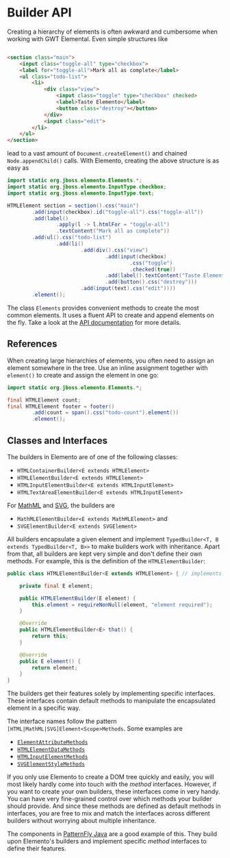 # Builder API

Creating a hierarchy of elements is often awkward and cumbersome when working with GWT Elemental. Even simple structures like

```html

<section class="main">
    <input class="toggle-all" type="checkbox">
    <label for="toggle-all">Mark all as complete</label>
    <ul class="todo-list">
        <li>
            <div class="view">
                <input class="toggle" type="checkbox" checked>
                <label>Taste Elemento</label>
                <button class="destroy"></button>
            </div>
            <input class="edit">
        </li>
    </ul>
</section>
```

lead to a vast amount of `Document.createElement()` and chained `Node.appendChild()` calls. With Elemento, creating the above
structure is as easy as

```java
import static org.jboss.elemento.Elements.*;
import static org.jboss.elemento.InputType.checkbox;
import static org.jboss.elemento.InputType.text;

HTMLElement section = section().css("main")
        .add(input(checkbox).id("toggle-all").css("toggle-all"))
        .add(label()
                .apply(l -> l.htmlFor = "toggle-all")
                .textContent("Mark all as complete"))
        .add(ul().css("todo-list")
                .add(li()
                        .add(div().css("view")
                                .add(input(checkbox)
                                        .css("toggle")
                                        .checked(true))
                                .add(label().textContent("Taste Elemento"))
                                .add(button().css("destroy")))
                        .add(input(text).css("edit"))))
        .element();
```

The class `Elements` provides convenient methods to create the most common elements. It uses a fluent API to create and append
elements on the fly. Take a look at
the [API documentation](https://hal.github.io/elemento/apidocs/org/jboss/elemento/Elements.html) for more details.

## References

When creating large hierarchies of elements, you often need to assign an element somewhere in the tree. Use an inline assignment
together with `element()` to create and assign the element in one go:

```java
import static org.jboss.elemento.Elements.*;

final HTMLElement count;
final HTMLElement footer = footer()
        .add(count = span().css("todo-count").element())
        .element();
```

## Classes and Interfaces

The builders in Elemento are of one of the following classes:

- `HTMLContainerBuilder<E extends HTMLElement>`
- `HTMLElementBuilder<E extends HTMLElement>`
- `HTMLInputElementBuilder<E extends HTMLInputElement>`
- `HTMLTextAreaElementBuilder<E extends HTMLInputElement>`

For [MathML](mathml.md) and [SVG](svg.md), the builders are

- `MathMLElementBuilder<E extends MathMLElement>` and
- `SVGElementBuilder<E extends SVGElement>`

All builders encapsulate a given element and implement `TypedBuilder<T, B extends TypedBuilder<T, B>>` to make builders work
with inheritance. Apart from that, all builders are kept very simple and don't define their own methods. For example, this is
the definition of the `HTMLElementBuilder`:

```java
public class HTMLElementBuilder<E extends HTMLElement> { // implements section omitted

    private final E element;

    public HTMLElementBuilder(E element) {
        this.element = requireNonNull(element, "element required");
    }

    @Override
    public HTMLElementBuilder<E> that() {
        return this;
    }

    @Override
    public E element() {
        return element;
    }
}
```

The builders get their features solely by implementing specific interfaces. These interfaces contain default methods to
manipulate the encapsulated element in a specific way.

The interface names follow the pattern `[HTML|MathML|SVG]Element<Scope>Methods`. Some examples are

- [`ElementAttributeMethods`](https://hal.github.io/elemento/apidocs/org/jboss/elemento/ElementAttributeMethods.html)
- [`HTMLElementDataMethods`](https://hal.github.io/elemento/apidocs/org/jboss/elemento/HTMLElementDataMethods.html)
- [`HTMLInputElementMethods`](https://hal.github.io/elemento/apidocs/org/jboss/elemento/HTMLInputElementMethods.html)
- [`SVGElementStyleMethods`](https://hal.github.io/elemento/apidocs/org/jboss/elemento/SVGElementStyleMethods.html)

If you only use Elemento to create a DOM tree quickly and easily, you will most likely hardly come into touch with the _method_
interfaces. However, if you want to create your own builders, these interfaces come in very handy. You can have very
fine-grained control over which methods your builder should provide. And since these methods are defined as default methods in
interfaces, you are free to mix and match the interfaces across different builders without worrying about multiple inheritance.

The components in [PatternFly Java](https://patternfly-java.github.io/api-design) are a good example of this. They build upon
Elemento's builders and implement specific _method_ interfaces to define their features.
